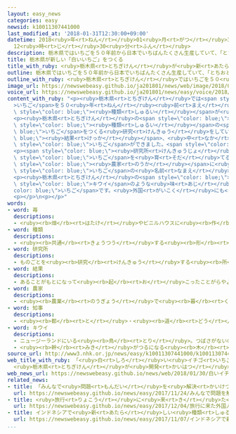 ```yaml
---
layout: easy_news
categories: easy
newsid: k10011307441000
last_modified_at: '2018-01-31T12:30:00+09:00'
datetime: 2018<ruby>年<rt>ねん</rt></ruby>01<ruby>月<rt>がつ</rt></ruby>31<ruby>日<rt>にち</rt></ruby>
  12<ruby>時<rt>じ</rt></ruby>30<ruby>分<rt>ふん</rt></ruby>
description: 栃木県ではいちごを５０年前から日本でいちばんたくさん生産していて、「とちおとめ」という種類が有名です。
title: 栃木県が新しい「白いいちご」をつくる
title_with_ruby: <ruby>栃木県<rt>とちぎけん</rt></ruby>が<ruby>新<rt>あたら</rt></ruby>しい「<ruby>白<rt>しろ</rt></ruby>いいちご」をつくる
outline: 栃木県ではいちごを５０年前から日本でいちばんたくさん生産していて、「とちおとめ」という種類が有名です。
outline_with_ruby: <ruby>栃木県<rt>とちぎけん</rt></ruby>ではいちごを５０<ruby>年<rt>ねん</rt></ruby><ruby>前<rt>まえ</rt></ruby>から<ruby>日本<rt>にっぽん</rt></ruby>でいちばんたくさん<ruby>生産<rt>せいさん</rt></ruby>していて、「とちおとめ」という<ruby>種類<rt>しゅるい</rt></ruby>が<ruby>有名<rt>ゆうめい</rt></ruby>です。
image_url: https://newswebeasy.github.io/ja201801/news/web/image/2018/01/30/K10011307441_1801300020_1801300421_01_02.jpg
voice_url: https://newswebeasy.github.io/ja201801/news/easy/voice/2018/01/31/k10011307441000.mp3
content_with_ruby: "<p><ruby>栃木県<rt>とちぎけん</rt></ruby>では<span style=\"color: blue;\"\
  >いちご</span>を５０<ruby>年<rt>ねん</rt></ruby><ruby>前<rt>まえ</rt></ruby>から<ruby>日本<rt>にっぽん</rt></ruby>でいちばんたくさん<ruby>生産<rt>せいさん</rt></ruby>していて、「とちおとめ」という<span\
  \ style=\"color: blue;\"><ruby>種類<rt>しゅるい</rt></ruby></span>が<ruby>有名<rt>ゆうめい</rt></ruby>です。</p>\n\
  <p><ruby>栃木県<rt>とちぎけん</rt></ruby>の<span style=\"color: blue;\"><ruby>研究所<rt>けんきゅうじょ</rt></ruby></span>は、６<ruby>年<rt>ねん</rt></ruby><ruby>前<rt>まえ</rt></ruby>から<ruby>新<rt>あたら</rt></ruby>しい<span\
  \ style=\"color: blue;\"><ruby>種類<rt>しゅるい</rt></ruby></span>の<span style=\"color:\
  \ blue;\">いちご</span>をつくる<ruby>研究<rt>けんきゅう</rt></ruby>をしていました。その<span style=\"color:\
  \ blue;\"><ruby>結果<rt>けっか</rt></ruby></span>、<ruby>中<rt>なか</rt></ruby>まで<ruby>白<rt>しろ</rt></ruby>くて<ruby>大<rt>おお</rt></ruby>きな<span\
  \ style=\"color: blue;\">いちご</span>ができました。<span style=\"color: blue;\">いちご</span>の<ruby>重<rt>おも</rt></ruby>さは１つ２０ｇぐらいで、とても<ruby>甘<rt>あま</rt></ruby>くなります。</p>\n\
  <p><span style=\"color: blue;\"><ruby>研究所<rt>けんきゅうじょ</rt></ruby></span>はこの<span\
  \ style=\"color: blue;\">いちご</span>を<ruby>育<rt>そだ</rt></ruby>てる<ruby>試験<rt>しけん</rt></ruby>を<ruby>続<rt>つづ</rt></ruby>けて、２０２０<ruby>年<rt>ねん</rt></ruby>ごろから<span\
  \ style=\"color: blue;\"><ruby>農家<rt>のうか</rt></ruby></span>に<ruby>生産<rt>せいさん</rt></ruby>してもらう<ruby>予定<rt>よてい</rt></ruby>です。<ruby>栃木県<rt>とちぎけん</rt></ruby>は、この<span\
  \ style=\"color: blue;\">いちご</span>の<ruby>名前<rt>なまえ</rt></ruby>をみんなに<ruby>決<rt>き</rt></ruby>めてもらおうと<ruby>考<rt>かんが</rt></ruby>えています。</p>\n\
  <p><ruby>栃木県<rt>とちぎけん</rt></ruby>の<span style=\"color: blue;\"><ruby>知事<rt>ちじ</rt></ruby></span>は「<ruby>今<rt>いま</rt></ruby>までにない<span\
  \ style=\"color: blue;\">キウイ</span>のような<ruby>味<rt>あじ</rt></ruby>の<span style=\"\
  color: blue;\">いちご</span>です。<ruby>外国<rt>がいこく</rt></ruby>にも<ruby>売<rt>う</rt></ruby>りたいと<ruby>思<rt>おも</rt></ruby>っています」と<ruby>話<rt>はな</rt></ruby>しました。</p>\n\
  <p></p>\n<p></p>"
words:
- word: 苺
  descriptions:
  - <ruby><rb>畑</rb><rt>はたけ</rt></ruby>やビニルハウスに<ruby><rb>作</rb><rt>つく</rt></ruby>る<ruby><rb>作物</rb><rt>さくもつ</rt></ruby>。<ruby><rb>春</rb><rt>はる</rt></ruby>に<ruby><rb>白</rb><rt>しろ</rt></ruby>い<ruby><rb>花</rb><rt>はな</rt></ruby>が<ruby><rb>咲</rb><rt>さ</rt></ruby>き、<ruby><rb>実</rb><rt>み</rt></ruby>は<ruby><rb>熟</rb><rt>じゅく</rt></ruby>すと<ruby><rb>赤</rb><rt>あか</rt></ruby>くなって<ruby><rb>食</rb><rt>た</rt></ruby>べられる。ストロベリー。
- word: 種類
  descriptions:
  - <ruby><rb>共通</rb><rt>きょうつう</rt></ruby>する<ruby><rb>形</rb><rt>かたち</rt></ruby>や<ruby><rb>性質</rb><rt>せいしつ</rt></ruby>によって<ruby><rb>分</rb><rt>わ</rt></ruby>けたもの。
- word: 研究所
  descriptions:
  - ものごとを<ruby><rb>研究</rb><rt>けんきゅう</rt></ruby>する<ruby><rb>所</rb><rt>ところ</rt></ruby>。<ruby><rb>研究</rb><rt>けんきゅう</rt></ruby>をする<ruby><rb>施設</rb><rt>しせつ</rt></ruby>。
- word: 結果
  descriptions:
  - あることがもとになって<ruby><rb>起</rb><rt>お</rt></ruby>こったことがらやようす。
- word: 農家
  descriptions:
  - <ruby><rb>農業</rb><rt>のうぎょう</rt></ruby>で<ruby><rb>暮</rb><rt>く</rt></ruby>らしを<ruby><rb>立</rb><rt>た</rt></ruby>てている<ruby><rb>家</rb><rt>いえ</rt></ruby>。また、その<ruby><rb>建物</rb><rt>たてもの</rt></ruby>。
- word: 知事
  descriptions:
  - <ruby><rb>都</rb><rt>と</rt></ruby>・<ruby><rb>道</rb><rt>どう</rt></ruby>・<ruby><rb>府</rb><rt>ふ</rt></ruby>・<ruby><rb>県</rb><rt>けん</rt></ruby>などの<ruby><rb>政治</rb><rt>せいじ</rt></ruby>をとる、いちばん<ruby><rb>上</rb><rt>うえ</rt></ruby>の<ruby><rb>役目</rb><rt>やくめ</rt></ruby>。また、その<ruby><rb>人</rb><rt>ひと</rt></ruby>。
- word: キウイ
  descriptions:
  - ニュージーランドにいる<ruby><rb>鳥</rb><rt>とり</rt></ruby>。つばさがないので<ruby><rb>地上</rb><rt>ちじょう</rt></ruby>を<ruby><rb>歩</rb><rt>ある</rt></ruby>き、<ruby><rb>長</rb><rt>なが</rt></ruby>いくちばしでミミズや<ruby><rb>木</rb><rt>き</rt></ruby>の<ruby><rb>実</rb><rt>み</rt></ruby>などを<ruby><rb>食</rb><rt>た</rt></ruby>べる。
  - <ruby><rb>幹</rb><rt>みき</rt></ruby>がつるになる<ruby><rb>木</rb><rt>き</rt></ruby>。また、その<ruby><rb>実</rb><rt>み</rt></ruby>。<ruby><rb>実</rb><rt>み</rt></ruby>は<ruby><rb>茶色</rb><rt>ちゃいろ</rt></ruby>で<ruby><rb>短</rb><rt>みじか</rt></ruby>い<ruby><rb>毛</rb><rt>け</rt></ruby>におおわれ、<ruby><rb>中</rb><rt>なか</rt></ruby>はうす<ruby><rb>緑色</rb><rt>みどりいろ</rt></ruby>で<ruby><rb>食用</rb><rt>しょくよう</rt></ruby>になる。キウイフルーツ。
source_url: http://www3.nhk.or.jp/news/easy/k10011307441000/k10011307441000.html
web_title_with_ruby: 「<ruby>白<rt>しろ</rt></ruby>い<ruby>イチゴ<rt>いちご</rt></ruby>」の<ruby>新品種<rt>しんひんしゅ</rt></ruby>
  <ruby>栃木県<rt>とちぎけん</rt></ruby>が<ruby>開発<rt>かいはつ</rt></ruby>
web_news_url: https://newswebeasy.github.io/news/web/2018/01/30/白いイチゴの新品種-栃木県が開発
related_news:
- title: 「みんなで<ruby>問題<rt>もんだい</rt></ruby>を<ruby>解決<rt>かいけつ</rt></ruby>する<ruby>力<rt>ちから</rt></ruby>」<ruby>日本<rt>にっぽん</rt></ruby>の１５<ruby>歳<rt>さい</rt></ruby>は<ruby>世界<rt>せかい</rt></ruby>で２<ruby>番<rt>ばん</rt></ruby>
  url: https://newswebeasy.github.io/news/easy/2017/11/24/みんなで問題を解決する力日本の15歳は世界で2番
- title: <ruby>旅行<rt>りょこう</rt></ruby>に<ruby>来<rt>き</rt></ruby>た<ruby>外国人<rt>がいこくじん</rt></ruby>の「<ruby>免税<rt>めんぜい</rt></ruby>」のやり<ruby>方<rt>かた</rt></ruby>を<ruby>簡単<rt>かんたん</rt></ruby>にする
  url: https://newswebeasy.github.io/news/easy/2017/12/04/旅行に来た外国人の免税のやり方を簡単にする
- title: インドネシアで<ruby>新<rt>あたら</rt></ruby>しい<ruby>種類<rt>しゅるい</rt></ruby>のオランウータンが<ruby>見<rt>み</rt></ruby>つかる
  url: https://newswebeasy.github.io/news/easy/2017/11/07/インドネシアで新しい種類のオランウータンが見つかる
...
```

